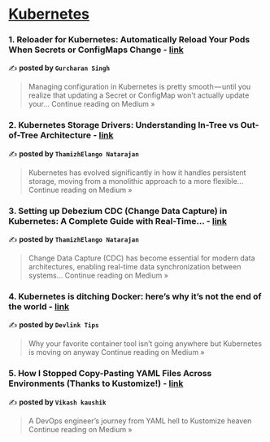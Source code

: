 
<h1><a href=https://medium.com/tag/kubernetes/recommended target="_blank" rel="noopener noreferrer">Kubernetes</a></h1>
<h3>1. Reloader for Kubernetes: Automatically Reload Your Pods When Secrets or ConfigMaps Change - <a href="https://medium.com/@gurcharansingh_35544/reloader-for-kubernetes-automatically-reload-your-pods-when-secrets-or-configmaps-change-3ed7c34b5c97?source=rss------kubernetes-5" target="_blank" rel="noopener noreferrer">link</a></h3>

✍️ **posted by `Gurcharan Singh`**

<blockquote>Managing configuration in Kubernetes is pretty smooth — until you realize that updating a Secret or ConfigMap won’t actually update your…
Continue reading on Medium »</blockquote>

<h3>2. Kubernetes Storage Drivers: Understanding In-Tree vs Out-of-Tree Architecture - <a href="https://thamizhelango.medium.com/kubernetes-storage-drivers-understanding-in-tree-vs-out-of-tree-architecture-54a527285202?source=rss------kubernetes-5" target="_blank" rel="noopener noreferrer">link</a></h3>

✍️ **posted by `ThamizhElango Natarajan`**

<blockquote>Kubernetes has evolved significantly in how it handles persistent storage, moving from a monolithic approach to a more flexible…
Continue reading on Medium »</blockquote>

<h3>3. Setting up Debezium CDC (Change Data Capture) in Kubernetes: A Complete Guide with Real-Time… - <a href="https://thamizhelango.medium.com/setting-up-debezium-cdc-change-data-capture-in-kubernetes-a-complete-guide-with-real-time-26a0c13b1508?source=rss------kubernetes-5" target="_blank" rel="noopener noreferrer">link</a></h3>

✍️ **posted by `ThamizhElango Natarajan`**

<blockquote>Change Data Capture (CDC) has become essential for modern data architectures, enabling real-time data synchronization between systems…
Continue reading on Medium »</blockquote>

<h3>4. Kubernetes is ditching Docker: here’s why it’s not the end of the world - <a href="https://medium.com/@devlinktips/kubernetes-is-ditching-docker-heres-why-it-s-not-the-end-of-the-world-8f6dd2306634?source=rss------kubernetes-5" target="_blank" rel="noopener noreferrer">link</a></h3>

✍️ **posted by `Devlink Tips`**

<blockquote>Why your favorite container tool isn’t going anywhere but Kubernetes is moving on anyway
Continue reading on Medium »</blockquote>

<h3>5. How I Stopped Copy-Pasting YAML Files Across Environments (Thanks to Kustomize!) - <a href="https://vikashkaushik232.medium.com/how-i-stopped-copy-pasting-yaml-files-across-environments-thanks-to-kustomize-24693678e3ee?source=rss------kubernetes-5" target="_blank" rel="noopener noreferrer">link</a></h3>

✍️ **posted by `Vikash kaushik`**

<blockquote>A DevOps engineer’s journey from YAML hell to Kustomize heaven
Continue reading on Medium »</blockquote>

